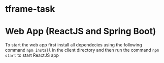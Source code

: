 # tframe-task

# Web App (ReactJS and Spring Boot)
To start the web app first install all dependecies using the following command `npm install` in the client directory
and then run the command `npm start` to start ReactJS app